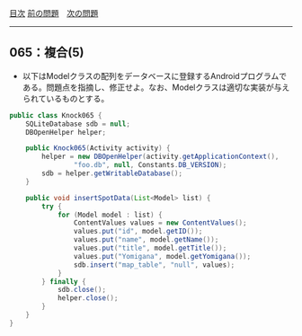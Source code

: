 [目次](../toc.md)
[前の問題](../064/README.md)　[次の問題](../066/README.md)


***
## 065：複合(5)
* 以下はModelクラスの配列をデータベースに登録するAndroidプログラムである。問題点を指摘し、修正せよ。なお、Modelクラスは適切な実装が与えられているものとする。

```java
public class Knock065 {
    SQLiteDatabase sdb = null;
    DBOpenHelper helper;

    public Knock065(Activity activity) {
        helper = new DBOpenHelper(activity.getApplicationContext(),
                "foo.db", null, Constants.DB_VERSION);
        sdb = helper.getWritableDatabase();
    }

    public void insertSpotData(List<Model> list) {
        try {
            for (Model model : list) {
                ContentValues values = new ContentValues();
                values.put("id", model.getID());
                values.put("name", model.getName());
                values.put("title", model.getTitle());
                values.put("Yomigana", model.getYomigana());
                sdb.insert("map_table", "null", values);
            }
        } finally {
            sdb.close();
            helper.close();
        }
    }
}
```

